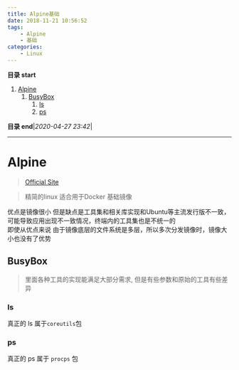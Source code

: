 ```yaml
---
title: Alpine基础
date: 2018-11-21 10:56:52
tags: 
    - Alpine
    - 基础
categories: 
    - Linux
---
```


**目录 start**

1. [Alpine](#alpine)
    1. [BusyBox](#busybox)
        1. [ls](#ls)
        1. [ps](#ps)

**目录 end**|_2020-04-27 23:42_|
****************************************
# Alpine 
> [Official Site](https://www.alpinelinux.org/)

> 精简的linux 适合用于Docker 基础镜像

优点是镜像很小 但是缺点是工具集和相关库实现和Ubuntu等主流发行版不一致，可能导致应用出现不一致情况，终端内的工具集也是不统一的  
即使从优点来说 由于镜像底层的文件系统是多层，所以多次分发镜像时，镜像大小也没有了优势

## BusyBox
> 里面各种工具的实现能满足大部分需求, 但是有些参数和原始的工具有些差异

### ls
真正的 ls 属于`coreutils`包 

### ps
真正的 ps 属于 `procps` 包

